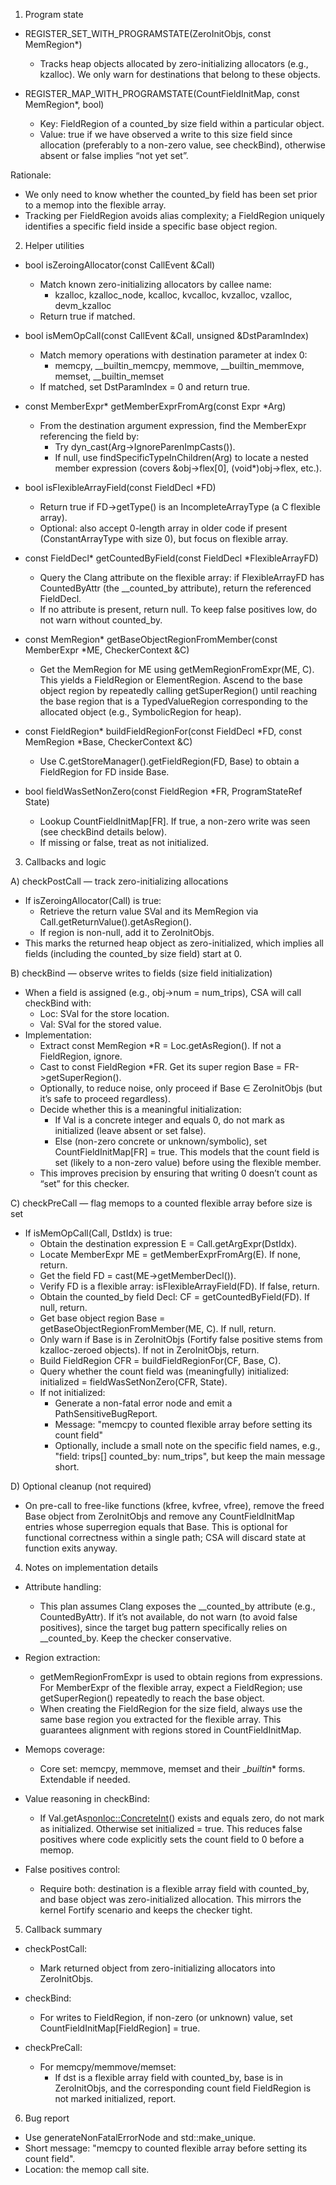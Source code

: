 1) Program state

- REGISTER_SET_WITH_PROGRAMSTATE(ZeroInitObjs, const MemRegion*)
  - Tracks heap objects allocated by zero-initializing allocators (e.g., kzalloc). We only warn for destinations that belong to these objects.

- REGISTER_MAP_WITH_PROGRAMSTATE(CountFieldInitMap, const MemRegion*, bool)
  - Key: FieldRegion of a counted_by size field within a particular object.
  - Value: true if we have observed a write to this size field since allocation (preferably to a non-zero value, see checkBind), otherwise absent or false implies “not yet set”.

Rationale:
- We only need to know whether the counted_by field has been set prior to a memop into the flexible array.
- Tracking per FieldRegion avoids alias complexity; a FieldRegion uniquely identifies a specific field inside a specific base object region.

2) Helper utilities

- bool isZeroingAllocator(const CallEvent &Call)
  - Match known zero-initializing allocators by callee name:
    - kzalloc, kzalloc_node, kcalloc, kvcalloc, kvzalloc, vzalloc, devm_kzalloc
  - Return true if matched.

- bool isMemOpCall(const CallEvent &Call, unsigned &DstParamIndex)
  - Match memory operations with destination parameter at index 0:
    - memcpy, __builtin_memcpy, memmove, __builtin_memmove, memset, __builtin_memset
  - If matched, set DstParamIndex = 0 and return true.

- const MemberExpr* getMemberExprFromArg(const Expr *Arg)
  - From the destination argument expression, find the MemberExpr referencing the field by:
    - Try dyn_cast<MemberExpr>(Arg->IgnoreParenImpCasts()).
    - If null, use findSpecificTypeInChildren<MemberExpr>(Arg) to locate a nested member expression (covers &obj->flex[0], (void*)obj->flex, etc.).

- bool isFlexibleArrayField(const FieldDecl *FD)
  - Return true if FD->getType() is an IncompleteArrayType (a C flexible array).
  - Optional: also accept 0-length array in older code if present (ConstantArrayType with size 0), but focus on flexible array.

- const FieldDecl* getCountedByField(const FieldDecl *FlexibleArrayFD)
  - Query the Clang attribute on the flexible array: if FlexibleArrayFD has CountedByAttr (the __counted_by attribute), return the referenced FieldDecl.
  - If no attribute is present, return null. To keep false positives low, do not warn without counted_by.

- const MemRegion* getBaseObjectRegionFromMember(const MemberExpr *ME, CheckerContext &C)
  - Get the MemRegion for ME using getMemRegionFromExpr(ME, C). This yields a FieldRegion or ElementRegion. Ascend to the base object region by repeatedly calling getSuperRegion() until reaching the base region that is a TypedValueRegion corresponding to the allocated object (e.g., SymbolicRegion for heap).

- const FieldRegion* buildFieldRegionFor(const FieldDecl *FD, const MemRegion *Base, CheckerContext &C)
  - Use C.getStoreManager().getFieldRegion(FD, Base) to obtain a FieldRegion for FD inside Base.

- bool fieldWasSetNonZero(const FieldRegion *FR, ProgramStateRef State)
  - Lookup CountFieldInitMap[FR]. If true, a non-zero write was seen (see checkBind details below).
  - If missing or false, treat as not initialized.

3) Callbacks and logic

A) checkPostCall — track zero-initializing allocations
- If isZeroingAllocator(Call) is true:
  - Retrieve the return value SVal and its MemRegion via Call.getReturnValue().getAsRegion().
  - If region is non-null, add it to ZeroInitObjs.
- This marks the returned heap object as zero-initialized, which implies all fields (including the counted_by size field) start at 0.

B) checkBind — observe writes to fields (size field initialization)
- When a field is assigned (e.g., obj->num = num_trips), CSA will call checkBind with:
  - Loc: SVal for the store location.
  - Val: SVal for the stored value.
- Implementation:
  - Extract const MemRegion *R = Loc.getAsRegion(). If not a FieldRegion, ignore.
  - Cast to const FieldRegion *FR. Get its super region Base = FR->getSuperRegion().
  - Optionally, to reduce noise, only proceed if Base ∈ ZeroInitObjs (but it’s safe to proceed regardless).
  - Decide whether this is a meaningful initialization:
    - If Val is a concrete integer and equals 0, do not mark as initialized (leave absent or set false).
    - Else (non-zero concrete or unknown/symbolic), set CountFieldInitMap[FR] = true. This models that the count field is set (likely to a non-zero value) before using the flexible member.
  - This improves precision by ensuring that writing 0 doesn’t count as “set” for this checker.

C) checkPreCall — flag memops to a counted flexible array before size is set
- If isMemOpCall(Call, DstIdx) is true:
  - Obtain the destination expression E = Call.getArgExpr(DstIdx).
  - Locate MemberExpr ME = getMemberExprFromArg(E). If none, return.
  - Get the field FD = cast<FieldDecl>(ME->getMemberDecl()).
  - Verify FD is a flexible array: isFlexibleArrayField(FD). If false, return.
  - Obtain the counted_by field Decl: CF = getCountedByField(FD). If null, return.
  - Get base object region Base = getBaseObjectRegionFromMember(ME, C). If null, return.
  - Only warn if Base is in ZeroInitObjs (Fortify false positive stems from kzalloc-zeroed objects). If not in ZeroInitObjs, return.
  - Build FieldRegion CFR = buildFieldRegionFor(CF, Base, C).
  - Query whether the count field was (meaningfully) initialized: initialized = fieldWasSetNonZero(CFR, State).
  - If not initialized:
    - Generate a non-fatal error node and emit a PathSensitiveBugReport.
    - Message: "memcpy to counted flexible array before setting its count field"
    - Optionally, include a small note on the specific field names, e.g., "field: trips[] counted_by: num_trips", but keep the main message short.

D) Optional cleanup (not required)
- On pre-call to free-like functions (kfree, kvfree, vfree), remove the freed Base object from ZeroInitObjs and remove any CountFieldInitMap entries whose superregion equals that Base. This is optional for functional correctness within a single path; CSA will discard state at function exits anyway.

4) Notes on implementation details

- Attribute handling:
  - This plan assumes Clang exposes the __counted_by attribute (e.g., CountedByAttr). If it’s not available, do not warn (to avoid false positives), since the target bug pattern specifically relies on __counted_by. Keep the checker conservative.

- Region extraction:
  - getMemRegionFromExpr is used to obtain regions from expressions. For MemberExpr of the flexible array, expect a FieldRegion; use getSuperRegion() repeatedly to reach the base object.
  - When creating the FieldRegion for the size field, always use the same base region you extracted for the flexible array. This guarantees alignment with regions stored in CountFieldInitMap.

- Memops coverage:
  - Core set: memcpy, memmove, memset and their __builtin_* forms. Extendable if needed.

- Value reasoning in checkBind:
  - If Val.getAs<nonloc::ConcreteInt>() exists and equals zero, do not mark as initialized. Otherwise set initialized = true. This reduces false positives where code explicitly sets the count field to 0 before a memop.

- False positives control:
  - Require both: destination is a flexible array field with counted_by, and base object was zero-initialized allocation. This mirrors the kernel Fortify scenario and keeps the checker tight.

5) Callback summary

- checkPostCall:
  - Mark returned object from zero-initializing allocators into ZeroInitObjs.

- checkBind:
  - For writes to FieldRegion, if non-zero (or unknown) value, set CountFieldInitMap[FieldRegion] = true.

- checkPreCall:
  - For memcpy/memmove/memset:
    - If dst is a flexible array field with counted_by, base is in ZeroInitObjs, and the corresponding count field FieldRegion is not marked initialized, report.

6) Bug report

- Use generateNonFatalErrorNode and std::make_unique<PathSensitiveBugReport>.
- Short message: "memcpy to counted flexible array before setting its count field".
- Location: the memop call site.
